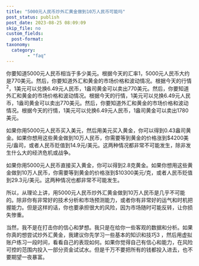 ```yaml
---
title: "5000元人民币炒外汇黄金做到10万人民币可能吗"
post_status: publish
post_date: 2023-08-25 08:09:09
skip_file: no
custom_fields: 
  post-format: 
taxonomy:
  category:
        - "faq"
---
```


你要知道5000元人民币相当于多少美元。根据今天的汇率1，5000元人民币大约是770美元。然后，你要知道外汇和黄金的市场价格和波动情况。根据今天的行情<sup>2</sup>，1美元可以兑换6.49元人民币，1盎司黄金可以卖出770美元。然后，你要知道外汇和黄金的市场价格和波动情况。根据今天的行情，1美元可以兑换6.49元人民币，1盎司黄金可以卖出770美元。然后，你要知道外汇和黄金的市场价格和波动情况。根据今天的行情，1美元可以兑换6.49元人民币，1盎司黄金可以卖出1780美元。

如果你用5000元人民币买入美元，然后用美元买入黄金，你可以得到0.43盎司黄金。如果你想用这些黄金做到10万人民币，你需要等到黄金的价格涨到$4200美元/盎司，或者人民币贬值到14.9元/美元。这两种情况都非常不可能发生，除非发生什么大的经济危机或战争。

如果你用5000元人民币直接买入黄金，你可以得到2.8克黄金。如果你想用这些黄金做到10万人民币，你需要等到黄金的价格涨到$10300美元/克，或者人民币贬值到29.3元/美元。这两种情况也都非常不可能发生。

所以，从理论上讲，用5000元人民币炒外汇黄金做到10万人民币是几乎不可能的。除非你有非常好的技术分析和市场预测能力，或者你有非常好的运气和时机把握能力。但是这样的话，你也要承担很大的风险，因为市场随时可能反转，让你损失惨重。

当然，我不是在打击你的信心和梦想。我只是在给你一些客观的数据和分析。如果你真的想尝试炒外汇黄金，我建议你先学习一些基本的知识和技巧3 ，然后用虚拟账户练习一段时间，看看自己的表现如何。如果你觉得自己有信心和能力，在风险可控的范围内投入一部分资金试试水。但是千万不要把所有的钱都投入进去，也不要期望一夜暴富。
